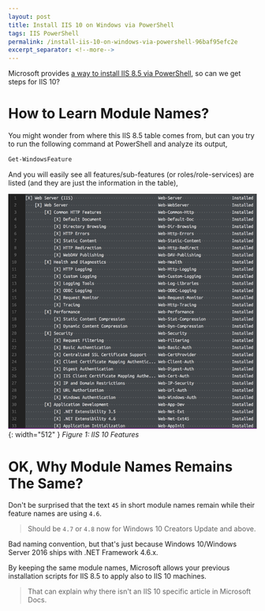```yaml
---
layout: post
title: Install IIS 10 on Windows via PowerShell
tags: IIS PowerShell
permalink: /install-iis-10-on-windows-via-powershell-96baf95efc2e
excerpt_separator: <!--more-->
---
```


Microsoft provides [a way to install IIS 8.5 via PowerShell](https://docs.microsoft.com/iis/install/installing-iis-85/installing-iis-85-on-windows-server-2012-r2#modules-in-iis-85), so can we get steps for IIS 10?

<!--more-->

# How to Learn Module Names?
You might wonder from where this IIS 8.5 table comes from, but can you try to run the following command at PowerShell and analyze its output,

``` powershell
Get-WindowsFeature
```

And you will easily see all features/sub-features (or roles/role-services) are listed (and they are just the information in the table),

![img-description](/images/iis85-features.png){: width="512" }
_Figure 1: IIS 10 Features_

# OK, Why Module Names Remains The Same?

Don't be surprised that the text `45` in short module names remain while their feature names are using `4.6`.

> Should be `4.7` or `4.8` now for Windows 10 Creators Update and above.

Bad naming convention, but that's just because Windows 10/Windows Server 2016 ships with .NET Framework 4.6.x.

By keeping the same module names, Microsoft allows your previous installation scripts for IIS 8.5 to apply also to IIS 10 machines.

> That can explain why there isn't an IIS 10 specific article in Microsoft Docs.
